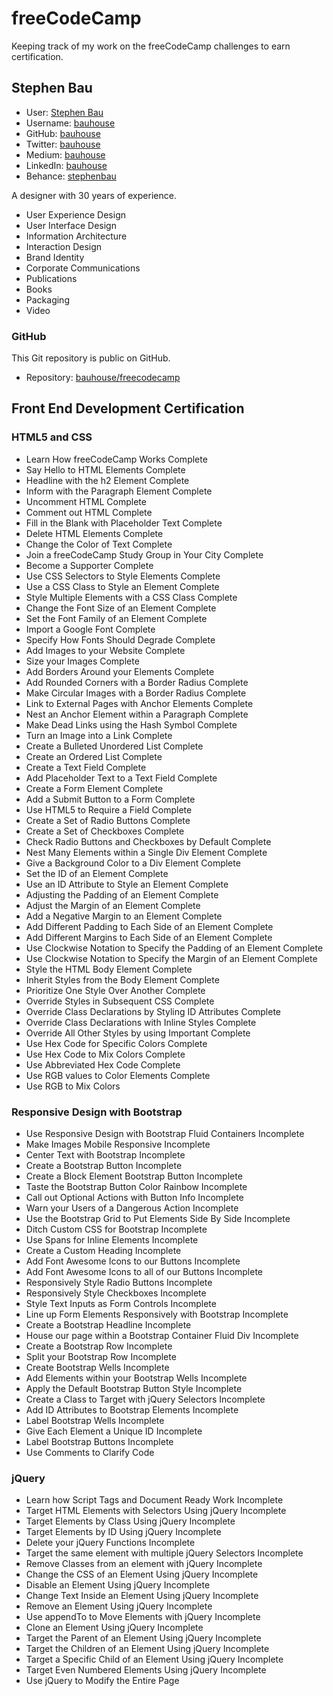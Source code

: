 # freeCodeCamp

Keeping track of my work on the freeCodeCamp challenges to earn certification.

## Stephen Bau

- User: [Stephen Bau](https://www.freecodecamp.org/bauhouse)
- Username: [bauhouse](https://www.freecodecamp.org/bauhouse)
- GitHub: [bauhouse](https://github.com/bauhouse/)
- Twitter: [bauhouse](https://twitter.com/bauhouse/)
- Medium: [bauhouse](https://medium.com/@bauhouse)
- LinkedIn: [bauhouse](https://www.linkedin.com/in/bauhouse/)
- Behance: [stephenbau](https://www.behance.net/stephenbau)

A designer with 30 years of experience.

- User Experience Design
- User Interface Design
- Information Architecture
- Interaction Design
- Brand Identity
- Corporate Communications
- Publications
- Books
- Packaging
- Video


### GitHub

This Git repository is public on GitHub.

- Repository: [bauhouse/freecodecamp](https://github.com/bauhouse/freecodecamp)

## Front End Development Certification

### HTML5 and CSS

- Learn How freeCodeCamp Works Complete
- Say Hello to HTML Elements Complete
- Headline with the h2 Element Complete
- Inform with the Paragraph Element Complete
- Uncomment HTML Complete
- Comment out HTML Complete
- Fill in the Blank with Placeholder Text Complete
- Delete HTML Elements Complete
- Change the Color of Text Complete
- Join a freeCodeCamp Study Group in Your City Complete
- Become a Supporter Complete
- Use CSS Selectors to Style Elements Complete
- Use a CSS Class to Style an Element Complete
- Style Multiple Elements with a CSS Class Complete
- Change the Font Size of an Element Complete
- Set the Font Family of an Element Complete
- Import a Google Font Complete
- Specify How Fonts Should Degrade Complete
- Add Images to your Website Complete
- Size your Images Complete
- Add Borders Around your Elements Complete
- Add Rounded Corners with a Border Radius Complete
- Make Circular Images with a Border Radius Complete
- Link to External Pages with Anchor Elements Complete
- Nest an Anchor Element within a Paragraph Complete
- Make Dead Links using the Hash Symbol Complete
- Turn an Image into a Link Complete
- Create a Bulleted Unordered List Complete
- Create an Ordered List Complete
- Create a Text Field Complete
- Add Placeholder Text to a Text Field Complete
- Create a Form Element Complete
- Add a Submit Button to a Form Complete
- Use HTML5 to Require a Field Complete
- Create a Set of Radio Buttons Complete
- Create a Set of Checkboxes Complete
- Check Radio Buttons and Checkboxes by Default Complete
- Nest Many Elements within a Single Div Element Complete
- Give a Background Color to a Div Element Complete
- Set the ID of an Element Complete
- Use an ID Attribute to Style an Element Complete
- Adjusting the Padding of an Element Complete
- Adjust the Margin of an Element Complete
- Add a Negative Margin to an Element Complete
- Add Different Padding to Each Side of an Element Complete
- Add Different Margins to Each Side of an Element Complete
- Use Clockwise Notation to Specify the Padding of an Element Complete
- Use Clockwise Notation to Specify the Margin of an Element Complete
- Style the HTML Body Element Complete
- Inherit Styles from the Body Element Complete
- Prioritize One Style Over Another Complete
- Override Styles in Subsequent CSS Complete
- Override Class Declarations by Styling ID Attributes Complete
- Override Class Declarations with Inline Styles Complete
- Override All Other Styles by using Important Complete
- Use Hex Code for Specific Colors Complete
- Use Hex Code to Mix Colors Complete
- Use Abbreviated Hex Code Complete
- Use RGB values to Color Elements Complete
- Use RGB to Mix Colors

### Responsive Design with Bootstrap

- Use Responsive Design with Bootstrap Fluid Containers Incomplete
- Make Images Mobile Responsive Incomplete
- Center Text with Bootstrap Incomplete
- Create a Bootstrap Button Incomplete
- Create a Block Element Bootstrap Button Incomplete
- Taste the Bootstrap Button Color Rainbow Incomplete
- Call out Optional Actions with Button Info Incomplete
- Warn your Users of a Dangerous Action Incomplete
- Use the Bootstrap Grid to Put Elements Side By Side Incomplete
- Ditch Custom CSS for Bootstrap Incomplete
- Use Spans for Inline Elements Incomplete
- Create a Custom Heading Incomplete
- Add Font Awesome Icons to our Buttons Incomplete
- Add Font Awesome Icons to all of our Buttons Incomplete
- Responsively Style Radio Buttons Incomplete
- Responsively Style Checkboxes Incomplete
- Style Text Inputs as Form Controls Incomplete
- Line up Form Elements Responsively with Bootstrap Incomplete
- Create a Bootstrap Headline Incomplete
- House our page within a Bootstrap Container Fluid Div Incomplete
- Create a Bootstrap Row Incomplete
- Split your Bootstrap Row Incomplete
- Create Bootstrap Wells Incomplete
- Add Elements within your Bootstrap Wells Incomplete
- Apply the Default Bootstrap Button Style Incomplete
- Create a Class to Target with jQuery Selectors Incomplete
- Add ID Attributes to Bootstrap Elements Incomplete
- Label Bootstrap Wells Incomplete
- Give Each Element a Unique ID Incomplete
- Label Bootstrap Buttons Incomplete
- Use Comments to Clarify Code

### jQuery

- Learn how Script Tags and Document Ready Work Incomplete
- Target HTML Elements with Selectors Using jQuery Incomplete
- Target Elements by Class Using jQuery Incomplete
- Target Elements by ID Using jQuery Incomplete
- Delete your jQuery Functions Incomplete
- Target the same element with multiple jQuery Selectors Incomplete
- Remove Classes from an element with jQuery Incomplete
- Change the CSS of an Element Using jQuery Incomplete
- Disable an Element Using jQuery Incomplete
- Change Text Inside an Element Using jQuery Incomplete
- Remove an Element Using jQuery Incomplete
- Use appendTo to Move Elements with jQuery Incomplete
- Clone an Element Using jQuery Incomplete
- Target the Parent of an Element Using jQuery Incomplete
- Target the Children of an Element Using jQuery Incomplete
- Target a Specific Child of an Element Using jQuery Incomplete
- Target Even Numbered Elements Using jQuery Incomplete
- Use jQuery to Modify the Entire Page
